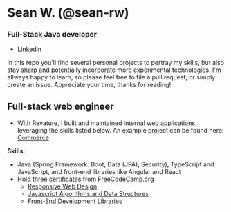 # Sean W. (@sean-rw)
### Full-Stack Java developer
- [Linkedin](https://www.linkedin.com/in/seanrwhitley/)

In this repo you'll find several personal projects to pertray my skills, but also stay sharp and potentially incorporate more experimental technologies. I'm allways happy to learn, so please feel free to file a pull request, or simply create an issue. Appreciate your time, thanks for reading!

## Full-stack web engineer
- With Revature, I built and maintained internal web applications, leveraging the skills listed below.
  An example project can be found here:
    [Commerce](https://github.com/sean-rw/commerce)

**Skills:**
- Java (Spring Framework: Boot, Data (JPA), Security), TypeScript and JavaScript, and front-end libraries like Angular and React
- Hold three certificates from [FreeCodeCamp.org](https://www.freecodecamp.org/)
  - [Responsive Web Design](https://freecodecamp.org/certification/fcc7cd96e00-5824-40de-95f2-6f1f722b37d7/responsive-web-design)
  - [Javascript Algorithms and Data Structures](https://www.freecodecamp.org/certification/fcc7cd96e00-5824-40de-95f2-6f1f722b37d7/javascript-algorithms-and-data-structures)
  - [Front-End Development Libraries](https://www.freecodecamp.org/certification/fcc7cd96e00-5824-40de-95f2-6f1f722b37d7/front-end-development-libraries)


